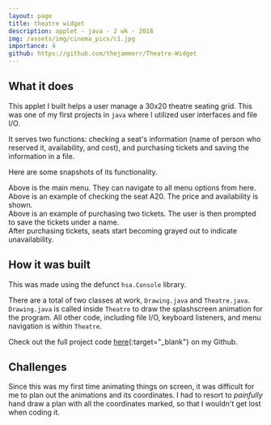```yaml
---
layout: page
title: theatre widget
description: applet - java - 2 wk - 2018
img: /assets/img/cinema_pics/c1.jpg
importance: 4
github: https://github.com/thejammerr/Theatre-Widget
---
```


## What it does

This applet I built helps a user manage a 30x20 theatre seating grid. This was one of my first projects in `java` where I utilized 
user interfaces and file I/O.

It serves two functions: checking a seat's information (name of person who reserved it, availability, and cost), and purchasing tickets and saving the information in a file.

Here are some snapshots of its functionality.

<div class="row justify-content-sm-center">
    <div class="col-sm mt-3 mt-md-0">
        <img class="img-fluid rounded z-depth-1" src="{{ '/assets/img/cinema_pics/c2.jpg' | relative_url }}" alt="" title="main menu"/>
    </div>
</div>
<div class="caption">
    Above is the main menu. They can navigate to all menu options from here.
</div>

<div class="row justify-content-sm-center">
    <div class="col-sm mt-3 mt-md-0">
        <img class="img-fluid rounded z-depth-1" src="{{ '/assets/img/cinema_pics/c4.jpg' | relative_url }}" alt="" title="check seat"/>
    </div>
</div>
<div class="caption">
    Above is an example of checking the seat A20. The price and availability is shown.
</div>

<div class="row justify-content-sm-center">
    <div class="col-sm mt-3 mt-md-0">
        <img class="img-fluid rounded z-depth-1" src="{{ '/assets/img/cinema_pics/c5.jpg' | relative_url }}" alt="" title="buy tickets"/>
    </div>
</div>
<div class="caption">
    Above is an example of purchasing two tickets. The user is then prompted to save the tickets under a name. 
</div>

<div class="row justify-content-sm-center">
    <div class="col-sm mt-3 mt-md-0">
        <img class="img-fluid rounded z-depth-1" src="{{ '/assets/img/cinema_pics/c6.jpg' | relative_url }}" alt="" title="buy tickets"/>
    </div>
</div>
<div class="caption">
    After purchasing tickets, seats start becoming grayed out to indicate unavailability. 
</div>

## How it was built

This was made using the defunct `hsa.Console` library. 

There are a total of two classes at work, `Drawing.java` and `Theatre.java`. `Drawing.java` is called inside `Theatre` to draw the splashscreen animation for the program.
All other code, including file I/O, keyboard listeners, and menu navigation is within `Theatre`.

Check out the full project code [here](https://github.com/thejammerr/Theatre-Widget){:target="_blank"} on my Github.

## Challenges

Since this was my first time animating things on screen, it was difficult for me to plan out the animations and its coordinates. 
I had to resort to *painfully* hand draw a plan with all the coordinates marked, so that I wouldn't get lost when coding it.
